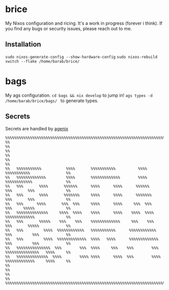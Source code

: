 # brice
My Nixos configuration and ricing. It's a work in progress (forever i think).
If you find any bugs or security issues, please reach out to me.
## Installation
```sudo nixos-generate-config --show-hardware-config```
```sudo nixos-rebuild switch --flake /home/barab/brice/```
# bags
My ags configuration.
```cd bags && nix develop``` to jump in!
```ags types -d /home/barab/brice/bags/ ``` to generate types.

## Secrets
Secrets are handled by [agenix](https://github.com/ryantm/agenix)

```
%%%%%%%%%%%%%%%%%%%%%%%%%%%%%%%%%%%%%%%%%%%%%%%%%%%%%%%%%%%%%%%%%%%%%%%%%%%%%%%%%%%%%%%%%%%%%%%%%%%%
%%                                                                                                %%
%%                                                                                                %%
%%                                                                                                %%
%%   %%%%%%%%%%%           %%%%       %%%%%%%%%%%          %%%%        %%%%%%%%%%%                %%
%%   %%%%%%%%%%%%%         %%%%       %%%%%%%%%%%%%        %%%%        %%%%%%%%%%%%               %%
%%   %%%       %%%%       %%%%%%      %%%%      %%%%      %%%%%%       %%%       %%%              %%
%%   %%%       %%%%       %%%%%%%     %%%%      %%%%      %%%%%%%      %%%       %%%              %%
%%   %%%      %%%%       %%%  %%%     %%%%      %%%%     %%%  %%%      %%%     %%%%%              %%
%%   %%%%%%%%%%%%%%     %%%%  %%%%    %%%%      %%%%    %%%%  %%%%     %%%%%%%%%%%%%              %%
%%   %%%       %%%%%    %%%    %%%    %%%%%%%%%%%%%     %%%    %%%     %%%       %%%%%            %%
%%   %%%         %%%%  %%%%%%%%%%%%   %%%%%%%%%%%      %%%%%%%%%%%%    %%%         %%%            %%
%%   %%%         %%%%  %%%%%%%%%%%%%  %%%%   %%%%      %%%%%%%%%%%%%   %%%         %%%            %%
%%   %%%%%%%%%%%%%%%  %%%        %%%  %%%%     %%%    %%%        %%%   %%%%%%%%%%%%%%%   %%%%     %%
%%   %%%%%%%%%%%%%%  %%%%        %%%% %%%%      %%%%  %%%        %%%%  %%%%%%%%%%%%%     %%%%     %%
%%                                                                                                %%
%%                                                                                                %%
%%%%%%%%%%%%%%%%%%%%%%%%%%%%%%%%%%%%%%%%%%%%%%%%%%%%%%%%%%%%%%%%%%%%%%%%%%%%%%%%%%%%%%%%%%%%%%%%%%%%
```
